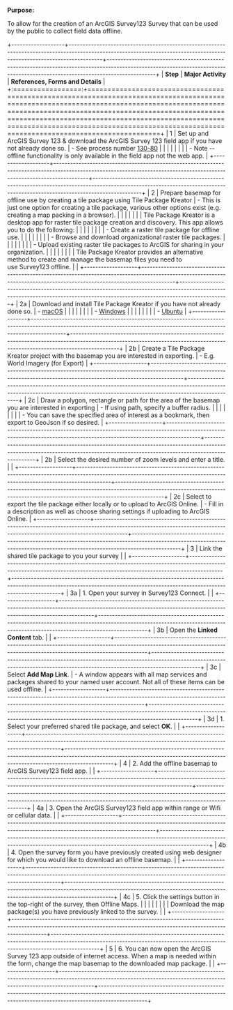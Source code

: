 **Purpose:**

To allow for the creation of an ArcGIS Survey123 Survey that can be used by the public to collect field data offline.

+-------------------+------------------------------------------------------------------------------------------------------------------------------------------------------------------------+-----------------------------------------------------------------------------------------------------------------------------------------------------------------------------+
| **Step**          | **Major Activity**                                                                                                                                                     | **References, Forms and Details**                                                                                                                                           |
+:=================:+========================================================================================================================================================================+=============================================================================================================================================================================+
| 1                 | Set up and ArcGIS Survey 123 & download the ArcGIS Survey 123 field app if you have not already done so.                                                               | - See process number [130-80](https://pacificsalmonfoundation-my.sharepoint.com/:w:/g/personal/psalinasruiz_psf_ca/EVs9rLPj2cBLi-AF3UBzc14BMuvtA4tSBNcKj-Aqpou7mA?e=WNTc3N) |
|                   |                                                                                                                                                                        |                                                                                                                                                                             |
|                   |                                                                                                                                                                        | - Note -- offline functionality is only available in the field app not the web app.                                                                                         |
+-------------------+------------------------------------------------------------------------------------------------------------------------------------------------------------------------+-----------------------------------------------------------------------------------------------------------------------------------------------------------------------------+
| 2                 | Prepare basemap for offline use by creating a tile package using Tile Package Kreator                                                                                  | - This is just one option for creating a tile package, various other options exist (e.g. creating a map packing in a browser).                                              |
|                   |                                                                                                                                                                        |                                                                                                                                                                             |
|                   | Tile Package Kreator is a desktop app for raster tile package creation and discovery. This app allows you to do the following:                                         |                                                                                                                                                                             |
|                   |                                                                                                                                                                        |                                                                                                                                                                             |
|                   | - Create a raster tile package for offline use.                                                                                                                        |                                                                                                                                                                             |
|                   |                                                                                                                                                                        |                                                                                                                                                                             |
|                   | - Browse and download organizational raster tile packages.                                                                                                             |                                                                                                                                                                             |
|                   |                                                                                                                                                                        |                                                                                                                                                                             |
|                   | - Upload existing raster tile packages to ArcGIS for sharing in your organization.                                                                                     |                                                                                                                                                                             |
|                   |                                                                                                                                                                        |                                                                                                                                                                             |
|                   | Tile Package Kreator provides an alternative method to create and manage the basemap files you need to use Survey123 offline.                                          |                                                                                                                                                                             |
+-------------------+------------------------------------------------------------------------------------------------------------------------------------------------------------------------+-----------------------------------------------------------------------------------------------------------------------------------------------------------------------------+
| 2a                | Download and install Tile Package Kreator if you have not already done so.                                                                                             | - [macOS](https://links.esri.com/esrilabs/tile-package-kreator-mac)                                                                                                         |
|                   |                                                                                                                                                                        |                                                                                                                                                                             |
|                   |                                                                                                                                                                        | - [Windows](https://links.esri.com/esrilabs/tile-package-kreator-windows)                                                                                                   |
|                   |                                                                                                                                                                        |                                                                                                                                                                             |
|                   |                                                                                                                                                                        | - [Ubuntu](https://links.esri.com/esrilabs/tile-package-kreator-ubuntu)                                                                                                     |
+-------------------+------------------------------------------------------------------------------------------------------------------------------------------------------------------------+-----------------------------------------------------------------------------------------------------------------------------------------------------------------------------+
| 2b                | Create a Tile Package Kreator project with the basemap you are interested in exporting.                                                                                | - E.g. World Imagery (for Export)                                                                                                                                           |
+-------------------+------------------------------------------------------------------------------------------------------------------------------------------------------------------------+-----------------------------------------------------------------------------------------------------------------------------------------------------------------------------+
| 2c                | Draw a polygon, rectangle or path for the area of the basemap you are interested in exporting                                                                          | - If using path, specify a buffer radius.                                                                                                                                   |
|                   |                                                                                                                                                                        |                                                                                                                                                                             |
|                   |                                                                                                                                                                        | - You can save the specified area of interest as a bookmark, then export to GeoJson if so desired.                                                                          |
+-------------------+------------------------------------------------------------------------------------------------------------------------------------------------------------------------+-----------------------------------------------------------------------------------------------------------------------------------------------------------------------------+
| 2b                | Select the desired number of zoom levels and enter a title.                                                                                                            |                                                                                                                                                                             |
+-------------------+------------------------------------------------------------------------------------------------------------------------------------------------------------------------+-----------------------------------------------------------------------------------------------------------------------------------------------------------------------------+
| 2c                | Select to export the tile package either locally or to upload to ArcGIS Online.                                                                                        | - Fill in a description as well as choose sharing settings if uploading to ArcGIS Online.                                                                                   |
+-------------------+------------------------------------------------------------------------------------------------------------------------------------------------------------------------+-----------------------------------------------------------------------------------------------------------------------------------------------------------------------------+
| 3                 | Link the shared tile package to you your survey                                                                                                                        |                                                                                                                                                                             |
+-------------------+------------------------------------------------------------------------------------------------------------------------------------------------------------------------+-----------------------------------------------------------------------------------------------------------------------------------------------------------------------------+
| 3a                | 1.  Open your survey in Survey123 Connect.                                                                                                                             |                                                                                                                                                                             |
+-------------------+------------------------------------------------------------------------------------------------------------------------------------------------------------------------+-----------------------------------------------------------------------------------------------------------------------------------------------------------------------------+
| 3b                | Open the **Linked Content** tab.                                                                                                                                       |                                                                                                                                                                             |
+-------------------+------------------------------------------------------------------------------------------------------------------------------------------------------------------------+-----------------------------------------------------------------------------------------------------------------------------------------------------------------------------+
| 3c                | Select **Add Map Link**.                                                                                                                                               | - A window appears with all map services and packages shared to your named user account. Not all of these items can be used offline.                                        |
+-------------------+------------------------------------------------------------------------------------------------------------------------------------------------------------------------+-----------------------------------------------------------------------------------------------------------------------------------------------------------------------------+
| 3d                | 1.  Select your preferred shared tile package, and select **OK**.                                                                                                      |                                                                                                                                                                             |
+-------------------+------------------------------------------------------------------------------------------------------------------------------------------------------------------------+-----------------------------------------------------------------------------------------------------------------------------------------------------------------------------+
| 4                 | 2.  Add the offline basemap to ArcGIS Survey123 field app.                                                                                                             |                                                                                                                                                                             |
+-------------------+------------------------------------------------------------------------------------------------------------------------------------------------------------------------+-----------------------------------------------------------------------------------------------------------------------------------------------------------------------------+
| 4a                | 3.  Open the ArcGIS Survey123 field app within range or Wifi or cellular data.                                                                                         |                                                                                                                                                                             |
+-------------------+------------------------------------------------------------------------------------------------------------------------------------------------------------------------+-----------------------------------------------------------------------------------------------------------------------------------------------------------------------------+
| 4b                | 4.  Open the survey form you have previously created using web designer for which you would like to download an offline basemap.                                       |                                                                                                                                                                             |
+-------------------+------------------------------------------------------------------------------------------------------------------------------------------------------------------------+-----------------------------------------------------------------------------------------------------------------------------------------------------------------------------+
| 4c                | 5.  Click the settings button in the top-right of the survey, then Offline Maps.                                                                                       |                                                                                                                                                                             |
|                   |                                                                                                                                                                        |                                                                                                                                                                             |
|                   | Download the map package(s) you have previously linked to the survey.                                                                                                  |                                                                                                                                                                             |
+-------------------+------------------------------------------------------------------------------------------------------------------------------------------------------------------------+-----------------------------------------------------------------------------------------------------------------------------------------------------------------------------+
| 5                 | 6.  You can now open the ArcGIS Survey 123 app outside of internet access. When a map is needed within the form, change the map basemap to the downloaded map package. |                                                                                                                                                                             |
+-------------------+------------------------------------------------------------------------------------------------------------------------------------------------------------------------+-----------------------------------------------------------------------------------------------------------------------------------------------------------------------------+
